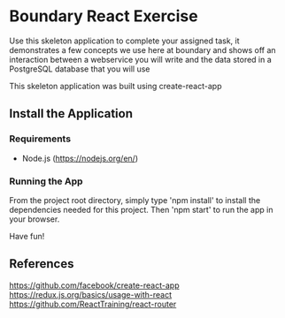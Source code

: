 
# Boundary React Exercise 
  
Use this skeleton application to complete your assigned task, it demonstrates a few concepts we use here at boundary and shows off an interaction between a webservice you will write and the data stored in a PostgreSQL database that you will use
  
This skeleton application was built using create-react-app
  
## Install the Application  
  
### Requirements

 - Node.js (https://nodejs.org/en/)

### Running the App
From the project root directory, simply type 'npm install' to install the dependencies needed for this project.
Then 'npm start' to run the app in your browser.

Have fun!

## References
https://github.com/facebook/create-react-app
https://redux.js.org/basics/usage-with-react
https://github.com/ReactTraining/react-router